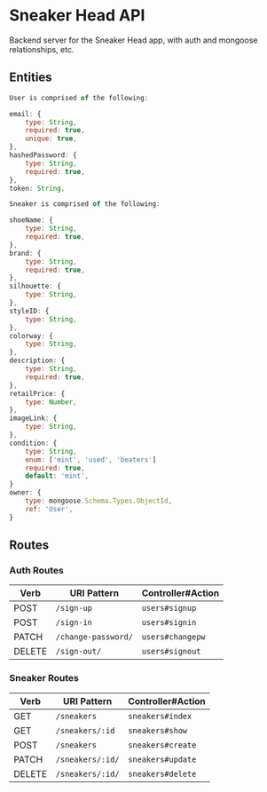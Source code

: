 # Sneaker Head API
Backend server for the Sneaker Head app, with auth and mongoose relationships, etc.

## Entities

```js
User is comprised of the following:

email: {
    type: String,
    required: true,
    unique: true,
},
hashedPassword: {
    type: String,
    required: true,
},
token: String,
```

```js
Sneaker is comprised of the following:

shoeName: {
    type: String,
    required: true,
},
brand: {
    type: String,
    required: true,
},
silhouette: {
    type: String,
},
styleID: {
    type: String,
},
colorway: {
    type: String,
},
description: {
    type: String,
    required: true,
},
retailPrice: {
    type: Number,
},
imageLink: {
    type: String,
},
condition: {
    type: String,
    enum: ['mint', 'used', 'beaters']
    required: true,
    default: 'mint', 
}
owner: {
    type: mongoose.Schema.Types.ObjectId,
    ref: 'User',
}
```

## Routes

### Auth Routes

| Verb   | URI Pattern            | Controller#Action |
|--------|------------------------|-------------------|
| POST   | `/sign-up`             | `users#signup`    |
| POST   | `/sign-in`             | `users#signin`    |
| PATCH  | `/change-password/` | `users#changepw`  |
| DELETE | `/sign-out/`        | `users#signout`   |


### Sneaker Routes

| Verb   | URI Pattern            | Controller#Action |
|--------|------------------------|-------------------|
| GET   | `/sneakers`             | `sneakers#index`    |
| GET   | `/sneakers/:id`             | `sneakers#show`    |
| POST   | `/sneakers`             | `sneakers#create`    |
| PATCH  | `/sneakers/:id/` | `sneakers#update`  |
| DELETE | `/sneakers/:id/`        | `sneakers#delete`   |
